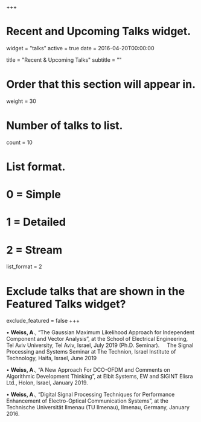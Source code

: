 +++
# Recent and Upcoming Talks widget.
widget = "talks"
active = true
date = 2016-04-20T00:00:00

title = "Recent & Upcoming Talks"
subtitle = ""

# Order that this section will appear in.
weight = 30

# Number of talks to list.
count = 10

# List format.
#   0 = Simple
#   1 = Detailed
#   2 = Stream
list_format = 2

# Exclude talks that are shown in the Featured Talks widget?
exclude_featured = false
+++

•	**Weiss, A.**, “The Gaussian Maximum Likelihood Approach for Independent Component and Vector Analysis”, at the School of Electrical Engineering, Tel Aviv University, Tel Aviv, Israel, July 2019 (Ph.D. Seminar).  &nbsp;&nbsp;&nbsp;	The Signal Processing and Systems Seminar at The Technion, Israel Institute of Technology, Haifa, Israel, June 2019

•	**Weiss, A.**, “A New Approach For DCO-OFDM and Comments on Algorithmic Development Thinking”, at Elbit Systems, EW and SIGINT Elisra Ltd., Holon, Israel, January 2019.

•	**Weiss, A.**, “Digital Signal Processing Techniques for Performance Enhancement of Electro-Optical Communication Systems”, at the Technische Universität Ilmenau (TU Ilmenau), Ilmenau, Germany, January 2016.
